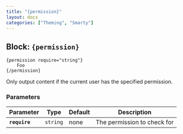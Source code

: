 ```yaml
---
title: "{permission}"
layout: docs
categories: ["Theming", "Smarty"]
---
```


## Block: `{permission}`

```smarty
{permission require="string"}
    Foo
{/permission}
```

Only output content if the current user has the specified permission.

### Parameters

Parameter       | Type      | Default   | Description
---             | ---       | ---       | ---
__`require`__   | `string`  | none      | The permission to check for
